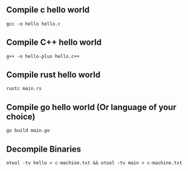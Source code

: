 ## Compile c hello world

`gcc -o hello hello.c`

## Compile C++ hello world

`g++ -o hello-plus hello.c++`

## Compile rust hello world

`rustc main.rs`

## Compile go hello world (Or language of your choice)

`go build main.go`

## Decompile Binaries

`otool -tv hello > c-machine.txt && otool -tv main > c-machine.txt`
